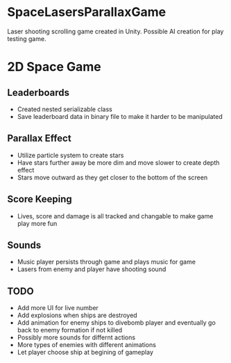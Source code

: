 # SpaceLasersParallaxGame
Laser shooting scrolling game created in Unity. Possible AI creation for play testing game.

# 2D Space Game

## Leaderboards
- Created nested serializable class
- Save leaderboard data in binary file to make it harder to be manipulated

## Parallax Effect
- Utilize particle system to create stars
- Have stars further away be more dim and move slower to create depth effect
- Stars move outward as they get closer to the bottom of the screen

## Score Keeping
- Lives, score and damage is all tracked and changable to make game play more fun

## Sounds
- Music player persists through game and plays music for game
- Lasers from enemy and player have shooting sound

## TODO
- Add more UI for live number
- Add explosions when ships are destroyed
- Add animation for enemy ships to divebomb player and eventually go back to enemy formation if not killed
- Possibly more sounds for differnt actions
- More types of enemies with different animations
- Let player choose ship at begining of gameplay

